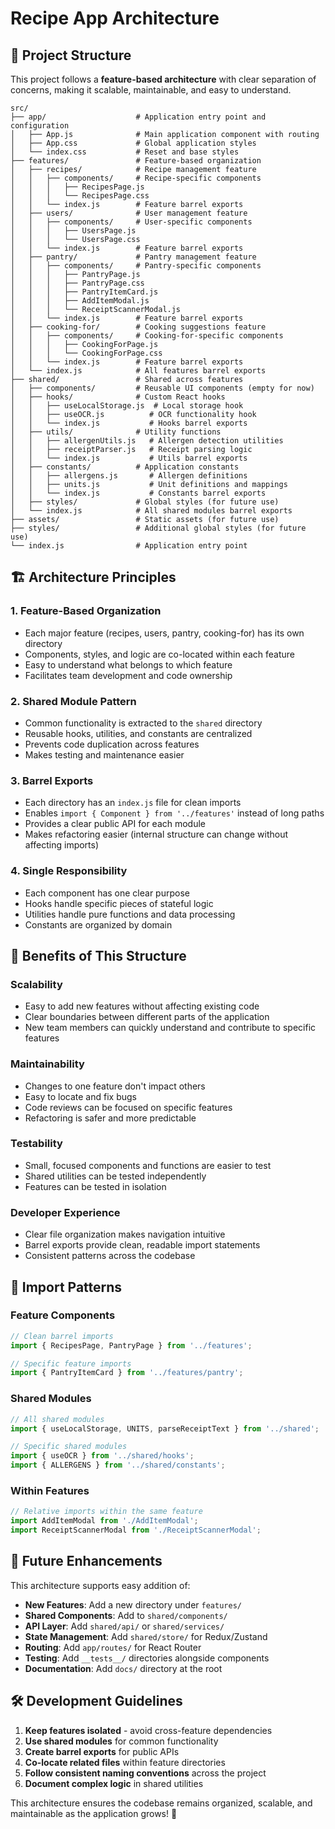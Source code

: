 # Recipe App Architecture

## 📁 Project Structure

This project follows a **feature-based architecture** with clear separation of concerns, making it scalable, maintainable, and easy to understand.

```
src/
├── app/                    # Application entry point and configuration
│   ├── App.js              # Main application component with routing
│   ├── App.css             # Global application styles
│   └── index.css           # Reset and base styles
├── features/               # Feature-based organization
│   ├── recipes/            # Recipe management feature
│   │   ├── components/     # Recipe-specific components
│   │   │   ├── RecipesPage.js
│   │   │   └── RecipesPage.css
│   │   └── index.js        # Feature barrel exports
│   ├── users/              # User management feature
│   │   ├── components/     # User-specific components
│   │   │   ├── UsersPage.js
│   │   │   └── UsersPage.css
│   │   └── index.js        # Feature barrel exports
│   ├── pantry/             # Pantry management feature
│   │   ├── components/     # Pantry-specific components
│   │   │   ├── PantryPage.js
│   │   │   ├── PantryPage.css
│   │   │   ├── PantryItemCard.js
│   │   │   ├── AddItemModal.js
│   │   │   └── ReceiptScannerModal.js
│   │   └── index.js        # Feature barrel exports
│   ├── cooking-for/        # Cooking suggestions feature
│   │   ├── components/     # Cooking-for-specific components
│   │   │   ├── CookingForPage.js
│   │   │   └── CookingForPage.css
│   │   └── index.js        # Feature barrel exports
│   └── index.js            # All features barrel exports
├── shared/                 # Shared across features
│   ├── components/         # Reusable UI components (empty for now)
│   ├── hooks/              # Custom React hooks
│   │   ├── useLocalStorage.js  # Local storage hook
│   │   ├── useOCR.js          # OCR functionality hook
│   │   └── index.js           # Hooks barrel exports
│   ├── utils/              # Utility functions
│   │   ├── allergenUtils.js   # Allergen detection utilities
│   │   ├── receiptParser.js   # Receipt parsing logic
│   │   └── index.js           # Utils barrel exports
│   ├── constants/          # Application constants
│   │   ├── allergens.js       # Allergen definitions
│   │   ├── units.js           # Unit definitions and mappings
│   │   └── index.js           # Constants barrel exports
│   ├── styles/             # Global styles (for future use)
│   └── index.js            # All shared modules barrel exports
├── assets/                 # Static assets (for future use)
├── styles/                 # Additional global styles (for future use)
└── index.js                # Application entry point
```

## 🏗️ Architecture Principles

### 1. **Feature-Based Organization**
- Each major feature (recipes, users, pantry, cooking-for) has its own directory
- Components, styles, and logic are co-located within each feature
- Easy to understand what belongs to which feature
- Facilitates team development and code ownership

### 2. **Shared Module Pattern**
- Common functionality is extracted to the `shared` directory
- Reusable hooks, utilities, and constants are centralized
- Prevents code duplication across features
- Makes testing and maintenance easier

### 3. **Barrel Exports**
- Each directory has an `index.js` file for clean imports
- Enables `import { Component } from '../features'` instead of long paths
- Provides a clear public API for each module
- Makes refactoring easier (internal structure can change without affecting imports)

### 4. **Single Responsibility**
- Each component has one clear purpose
- Hooks handle specific pieces of stateful logic
- Utilities handle pure functions and data processing
- Constants are organized by domain

## 🚀 Benefits of This Structure

### **Scalability**
- Easy to add new features without affecting existing code
- Clear boundaries between different parts of the application
- New team members can quickly understand and contribute to specific features

### **Maintainability**
- Changes to one feature don't impact others
- Easy to locate and fix bugs
- Code reviews can be focused on specific features
- Refactoring is safer and more predictable

### **Testability**
- Small, focused components and functions are easier to test
- Shared utilities can be tested independently
- Features can be tested in isolation

### **Developer Experience**
- Clear file organization makes navigation intuitive
- Barrel exports provide clean, readable import statements
- Consistent patterns across the codebase

## 📝 Import Patterns

### **Feature Components**
```javascript
// Clean barrel imports
import { RecipesPage, PantryPage } from '../features';

// Specific feature imports
import { PantryItemCard } from '../features/pantry';
```

### **Shared Modules**
```javascript
// All shared modules
import { useLocalStorage, UNITS, parseReceiptText } from '../shared';

// Specific shared modules
import { useOCR } from '../shared/hooks';
import { ALLERGENS } from '../shared/constants';
```

### **Within Features**
```javascript
// Relative imports within the same feature
import AddItemModal from './AddItemModal';
import ReceiptScannerModal from './ReceiptScannerModal';
```

## 🔄 Future Enhancements

This architecture supports easy addition of:

- **New Features**: Add a new directory under `features/`
- **Shared Components**: Add to `shared/components/`
- **API Layer**: Add `shared/api/` or `shared/services/`
- **State Management**: Add `shared/store/` for Redux/Zustand
- **Routing**: Add `app/routes/` for React Router
- **Testing**: Add `__tests__/` directories alongside components
- **Documentation**: Add `docs/` directory at the root

## 🛠️ Development Guidelines

1. **Keep features isolated** - avoid cross-feature dependencies
2. **Use shared modules** for common functionality
3. **Create barrel exports** for public APIs
4. **Co-locate related files** within feature directories
5. **Follow consistent naming conventions** across the project
6. **Document complex logic** in shared utilities

This architecture ensures the codebase remains organized, scalable, and maintainable as the application grows! 🎉 